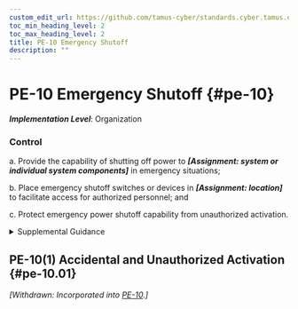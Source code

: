 ```yaml
---
custom_edit_url: https://github.com/tamus-cyber/standards.cyber.tamus.edu/tree/main/static/content/tamus.edu/TAMUS_profile.xml
toc_min_heading_level: 2
toc_max_heading_level: 2
title: PE-10 Emergency Shutoff
description: ""
---
```


# PE-10 Emergency Shutoff {#pe-10}

_**Implementation Level**_: Organization

### Control

a. Provide the capability of shutting off power to _**[Assignment: system or individual system components]**_ in emergency situations;

b. Place emergency shutoff switches or devices in _**[Assignment: location]**_ to facilitate access for authorized personnel; and

c. Protect emergency power shutoff capability from unauthorized activation.

<details>
  <summary>Supplemental Guidance</summary>

a. Provide the capability of shutting off power to _**[Assignment: system or individual system components]**_ in emergency situations;

b. Place emergency shutoff switches or devices in _**[Assignment: location]**_ to facilitate access for authorized personnel; and

c. Protect emergency power shutoff capability from unauthorized activation.

</details>

## PE-10(1) Accidental and Unauthorized Activation {#pe-10.01}

_[Withdrawn: Incorporated into [PE-10](../pe/pe-10#pe-10).]_

